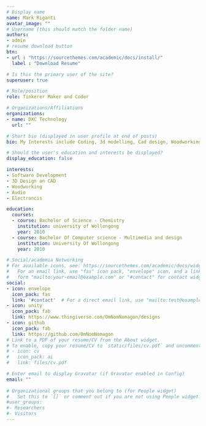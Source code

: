 ```yaml
---
# Display name
name: Mark Riganti
avatar_image: ""
# Username (this should match the folder name)
authors:
- admin
# resume download button
btn:
- url : "https://sourcethemes.com/academic/docs/install/"
  label : "Download Resume"

# Is this the primary user of the site?
superuser: true

# Role/position
role: Tinkerer Maker and Coder

# Organizations/Affiliations
organizations:
- name: DXC Technology
  url: ""

# Short bio (displayed in user profile at end of posts)
bio: My Interests include Coding, 3d modelling, Cad design, Woodworking, Heaphones and electronics.

# Should the user's education and interests be displayed?
display_education: false

interests:
- Software Development
- 3D Design an CAD
- Woodworking
- Audio
- Electroncis

education:
  courses:
  - course: Bachelor of Science - Chemistry
    institution: university of Wollongong
    year: 2010
  - course: Bachelor Of Computer science - Multimedia and design
    institution: University Of Wollongong
    year: 2010

# Social/academia Networking
# For available icons, see: https://sourcethemes.com/academic/docs/widgets/#icons
#   For an email link, use "fas" icon pack, "envelope" icon, and a link in the
#   form "mailto:your-email@example.com" or "#contact" for contact widget.
social:
- icon: envelope
  icon_pack: fas
  link: '#contact'  # For a direct email link, use "mailto:test@example.org".
- icon: unity
  icon_pack: fab
  link: https://www.thingiverse.com/OmNomNomagon/designs
- icon: github
  icon_pack: fab
  link: https://github.com/OmNomNomagon
# Link to a PDF of your resume/CV from the About widget.
# To enable, copy your resume/CV to `static/files/cv.pdf` and uncomment the lines below.  
# - icon: cv
#   icon_pack: ai
#   link: files/cv.pdf

# Enter email to display Gravatar (if Gravatar enabled in Config)
email: ""
  
# Organizational groups that you belong to (for People widget)
#   Set this to `[]` or comment out if you are not using People widget.  
#user_groups:
#- Researchers
#- Visitors
---
```

